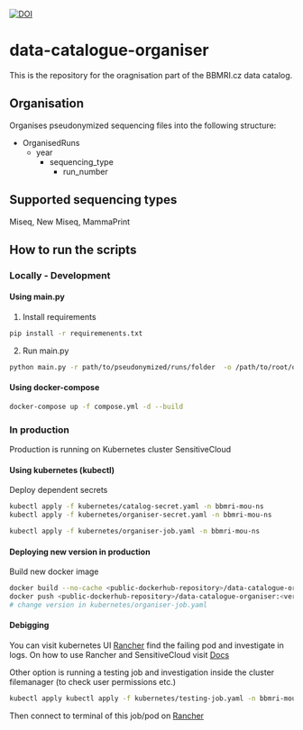 [![DOI](https://zenodo.org/badge/682957571.svg)](https://doi.org/10.5281/zenodo.10408794)
# data-catalogue-organiser
This is the repository for the oragnisation part of the BBMRI.cz data catalog.

## Organisation
Organises pseudonymized sequencing files into the following structure:
- OrganisedRuns
  - year
    - sequencing_type
      - run_number

## Supported sequencing types
Miseq, New Miseq, MammaPrint

## How to run the scripts
### Locally - Development
#### Using main.py
1. Install requirements
```bash
pip install -r requiremenents.txt
```
2. Run main.py
```bash
python main.py -r path/to/pseudonymized/runs/folder  -o /path/to/root/organisation/folder -p /path/to/patients/folder
```
#### Using docker-compose
```bash
docker-compose up -f compose.yml -d --build
```
### In production
Production is running on Kubernetes cluster SensitiveCloud
#### Using kubernetes (kubectl)
Deploy dependent secrets
```bash
kubectl apply -f kubernetes/catalog-secret.yaml -n bbmri-mou-ns
kubectl apply -f kubernetes/organiser-secret.yaml -n bbmri-mou-ns
```
```bash
kubectl apply -f kubernetes/organiser-job.yaml -n bbmri-mou-ns
```
#### Deploying new version in production
Build new docker image
```bash
docker build --no-cache <public-dockerhub-repository>/data-catalogue-organiser:<version> .
docker push <public-dockerhub-repository>/data-catalogue-organiser:<version> 
# change version in kubernetes/organiser-job.yaml
```
#### Debigging
You can visit kubernetes UI [Rancher](https://rancher.cloud.trusted.e-infra.cz/) find the failing pod and investigate in logs.
On how to use Rancher and SensitiveCloud visit [Docs](https://docs.cerit.io/en/platform/overview)

Other option is running a testing job and investigation inside the cluster filemanager (to check user permissions etc.)
```bash
kubectl apply kubectl apply -f kubernetes/testing-job.yaml -n bbmri-mou-ns
```
Then connect to terminal of this job/pod on [Rancher](https://rancher.cloud.trusted.e-infra.cz/)

